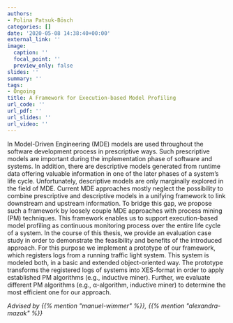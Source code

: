 ```yaml
---
authors:
- Polina Patsuk-Bösch
categories: []
date: '2020-05-08 14:38:40+00:00'
external_link: ''
image:
  caption: ''
  focal_point: ''
  preview_only: false
slides: ''
summary: ''
tags:
- Ongoing
title: A Framework for Execution-based Model Profiling
url_code: ''
url_pdf: ''
url_slides: ''
url_video: ''
---
```


In Model-Driven Engineering (MDE) models are used throughout the software development process in prescriptive ways. Such prescriptive models are important during the implementation phase of software and systems. In addition, there are descriptive models generated from runtime data offering valuable information in one of the later phases of a system’s life cycle. Unfortunately, descriptive models are only marginally explored in the field of MDE. Current MDE approaches mostly neglect the possibility to combine prescriptive and descriptive models in a unifying framework to link downstream and upstream information. To bridge this gap, we propose such a framework by loosely couple MDE approaches with process mining (PM) techniques. This framework enables us to support execution-based model profiling as continuous monitoring process over the entire life cycle of a system. In the course of this thesis, we provide an evaluation case study in order to demonstrate the feasibility and benefits of the introduced approach. For this purpose we implement a prototype of our framework, which registers logs from a running traffic light system. This system is modeled both, in a basic and extended object-oriented way. The prototype transforms the registered logs of systems into XES-format in order to apply established PM algorithms (e.g., inductive miner). Further, we evaluate different PM algorithms (e.g., α-algorithm, inductive miner) to determine the most efficient one for our approach.

*Advised by {{% mention "manuel-wimmer" %}}, {{% mention "alexandra-mazak" %}}*